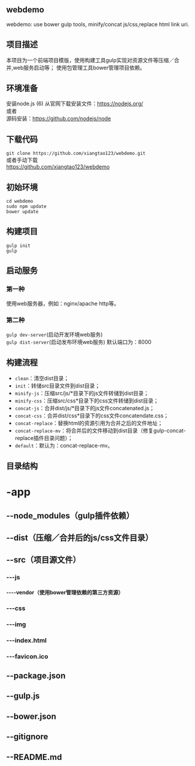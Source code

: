 ## webdemo
webdemo: use bower gulp tools, minify/concat js/css,replace html link uri.

## 项目描述
本项目为一个前端项目模版，使用构建工具gulp实现对资源文件等压缩／合并,web服务启动等；
使用包管理工具bower管理项目依赖。


## 环境准备
安装node.js (6)
从官网下载安装文件：https://nodejs.org/  
或者  
源码安装：https://github.com/nodejs/node  

## 下载代码
`git clone https://github.com/xiangtao123/webdemo.git`  
或者手动下载  
https://github.com/xiangtao123/webdemo  

## 初始环境
`cd webdemo`   
`sudo npm update`  
`bower update`  

## 构建项目
`gulp init`  
`gulp`  

## 启动服务
### 第一种
使用web服务器，例如：nginx/apache http等。
### 第二种
`gulp dev-server`(启动开发环境web服务)  
`gulp dist-server`(启动发布环境web服务)
默认端口为：8000


## 构建流程
* `clean`：清空dist目录；
* `init`：转储src目录文件到dist目录；
* `minify-js`：压缩src/js/*目录下的js文件转储到dist目录；
* `minify-css`：压缩src/css*目录下的css文件转储到dist目录；
* `concat-js`：合并dist/js/*目录下的js文件concatenated.js；
* `concat-css`：合并dist/css*目录下的css文件concatendate.css；
* `concat-replace`：替换html的资源引用为合并之后的文件地址；
* `concat-replace-mv`：将合并后的文件移动到dist目录（修复gulp-concat-replace插件目录问题）；
* `default`：默认为：concat-replace-mv。




## 目录结构

# -app
##   --node_modules（gulp插件依赖）
##   --dist（压缩／合并后的js/css文件目录）
##   --src（项目源文件）
###   ---js
####    ----vendor（使用bower管理依赖的第三方资源）
###   ---css
###   ---img
###   ---index.html
###   ---favicon.ico
##  --package.json
##  --gulp.js
##  --bower.json
##  --gitignore
##  --README.md



